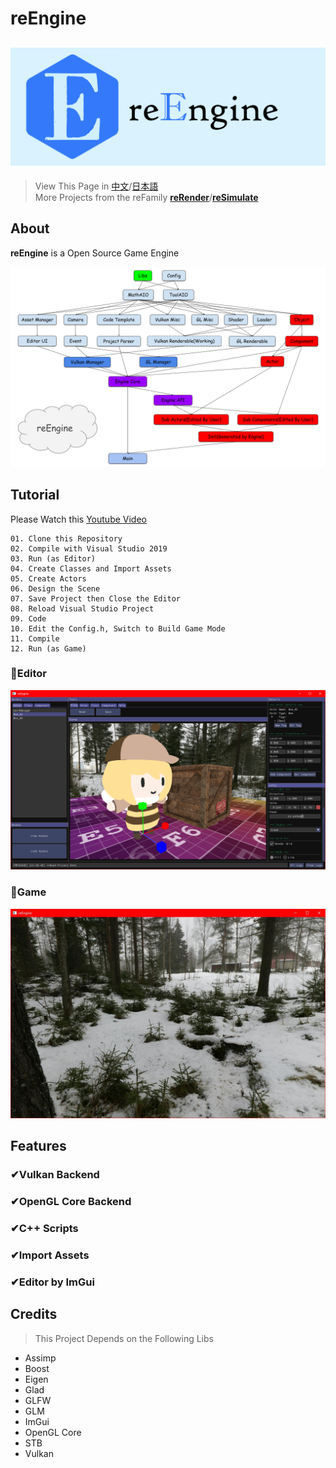 # reEngine
![reEngine](readMe/reEngine.png)
---
> View This Page in [中文](readMe/readMe_CN.md)/[日本語](readMe/readMe_JP.md)  
> More Projects from the reFamily [**reRender**](https://github.com/GZhonghui/reRender)/[**reSimulate**](https://github.com/GZhonghui/reSimulate)

## About
**reEngine** is a Open Source Game Engine

![Layout](readMe/Layout.png)

## Tutorial
Please Watch this [Youtube Video](https://www.youtube.com/channel/UCa0G_UHT3j2vzTHHy_2CN2w)
```
01. Clone this Repository
02. Compile with Visual Studio 2019
03. Run (as Editor)
04. Create Classes and Import Assets
05. Create Actors
06. Design the Scene
07. Save Project then Close the Editor
08. Reload Visual Studio Project
09. Code
10. Edit the Config.h, Switch to Build Game Mode
11. Compile
12. Run (as Game)
```

### 🚩Editor
![Editor](readMe/Editor.png)
### 🚩Game
![Game](readMe/Game.jpg)

## Features
### ✔Vulkan Backend
### ✔OpenGL Core Backend
### ✔C++ Scripts
### ✔Import Assets
### ✔Editor by ImGui

## Credits
> This Project Depends on the Following Libs
* Assimp
* Boost
* Eigen
* Glad
* GLFW
* GLM
* ImGui
* OpenGL Core
* STB
* Vulkan
